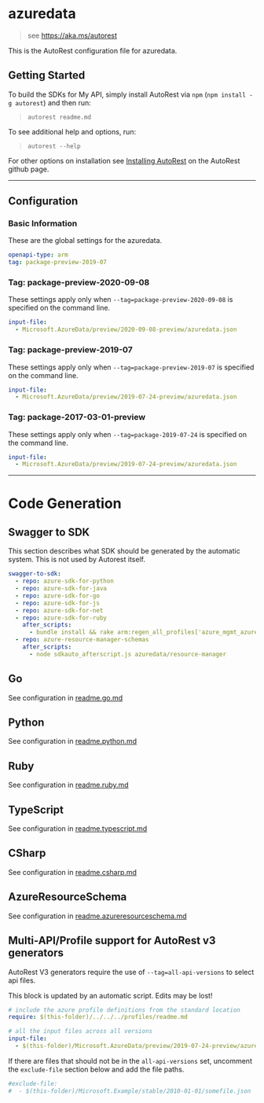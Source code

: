 # azuredata

> see https://aka.ms/autorest

This is the AutoRest configuration file for azuredata.

## Getting Started

To build the SDKs for My API, simply install AutoRest via `npm` (`npm install -g autorest`) and then run:

> `autorest readme.md`

To see additional help and options, run:

> `autorest --help`

For other options on installation see [Installing AutoRest](https://aka.ms/autorest/install) on the AutoRest github page.

---

## Configuration

### Basic Information

These are the global settings for the azuredata.

``` yaml
openapi-type: arm
tag: package-preview-2019-07
```

### Tag: package-preview-2020-09-08

These settings apply only when `--tag=package-preview-2020-09-08` is specified on the command line.

```yaml $(tag) == 'package-preview-2020-09-08'
input-file:
  - Microsoft.AzureData/preview/2020-09-08-preview/azuredata.json
```

### Tag: package-preview-2019-07

These settings apply only when `--tag=package-preview-2019-07` is specified on the command line.

```yaml $(tag) == 'package-preview-2019-07'
input-file:
  - Microsoft.AzureData/preview/2019-07-24-preview/azuredata.json
```
### Tag: package-2017-03-01-preview

These settings apply only when `--tag=package-2019-07-24` is specified on the command line.

``` yaml $(tag) == 'package-2017-03-01-preview'
input-file:
  - Microsoft.AzureData/preview/2019-07-24-preview/azuredata.json
```

---

# Code Generation

## Swagger to SDK

This section describes what SDK should be generated by the automatic system.
This is not used by Autorest itself.

``` yaml $(swagger-to-sdk)
swagger-to-sdk:
  - repo: azure-sdk-for-python
  - repo: azure-sdk-for-java
  - repo: azure-sdk-for-go
  - repo: azure-sdk-for-js
  - repo: azure-sdk-for-net
  - repo: azure-sdk-for-ruby
    after_scripts:
      - bundle install && rake arm:regen_all_profiles['azure_mgmt_azuredata']
  - repo: azure-resource-manager-schemas
    after_scripts:
      - node sdkauto_afterscript.js azuredata/resource-manager
```

## Go

See configuration in [readme.go.md](./readme.go.md)

## Python

See configuration in [readme.python.md](./readme.python.md)

## Ruby

See configuration in [readme.ruby.md](./readme.ruby.md)

## TypeScript

See configuration in [readme.typescript.md](./readme.typescript.md)

## CSharp

See configuration in [readme.csharp.md](./readme.csharp.md)

## AzureResourceSchema

See configuration in [readme.azureresourceschema.md](./readme.azureresourceschema.md)

## Multi-API/Profile support for AutoRest v3 generators

AutoRest V3 generators require the use of `--tag=all-api-versions` to select api files.

This block is updated by an automatic script. Edits may be lost!

``` yaml $(tag) == 'all-api-versions' /* autogenerated */
# include the azure profile definitions from the standard location
require: $(this-folder)/../../../profiles/readme.md

# all the input files across all versions
input-file:
  - $(this-folder)/Microsoft.AzureData/preview/2019-07-24-preview/azuredata.json

```

If there are files that should not be in the `all-api-versions` set,
uncomment the  `exclude-file` section below and add the file paths.

``` yaml $(tag) == 'all-api-versions'
#exclude-file: 
#  - $(this-folder)/Microsoft.Example/stable/2010-01-01/somefile.json
```